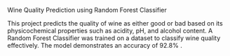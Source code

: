 Wine Quality Prediction using Random Forest Classifier

This project predicts the quality of wine as either good or bad based on its physicochemical properties such as acidity, pH, and alcohol content. A Random Forest Classifier was trained on a dataset to classify wine quality effectively. The model demonstrates an accuracy of 92.8% .

